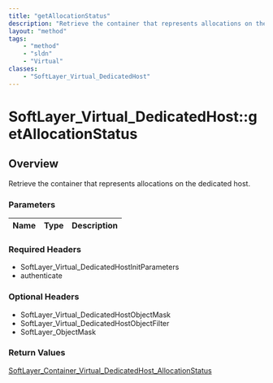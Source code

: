 ```yaml
---
title: "getAllocationStatus"
description: "Retrieve the container that represents allocations on the dedicated host."
layout: "method"
tags:
    - "method"
    - "sldn"
    - "Virtual"
classes:
    - "SoftLayer_Virtual_DedicatedHost"
---
```

# SoftLayer_Virtual_DedicatedHost::getAllocationStatus
## Overview 
Retrieve the container that represents allocations on the dedicated host.

### Parameters 
|Name | Type | Description |
| --- | --- | --- |


### Required Headers
* SoftLayer_Virtual_DedicatedHostInitParameters
* authenticate

### Optional Headers
* SoftLayer_Virtual_DedicatedHostObjectMask
* SoftLayer_Virtual_DedicatedHostObjectFilter
* SoftLayer_ObjectMask

### Return Values
<a href='/reference/datatypes/SoftLayer_Container_Virtual_DedicatedHost_AllocationStatus'>SoftLayer_Container_Virtual_DedicatedHost_AllocationStatus </a>

